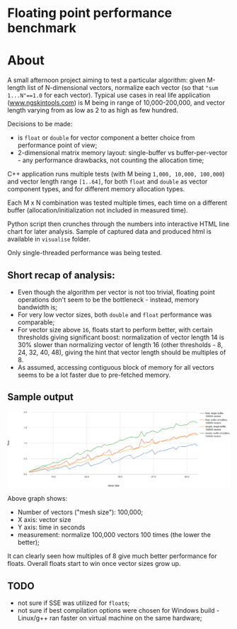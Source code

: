 # Floating point performance benchmark

# About
A small afternoon project aiming to test a particular algorithm: given M-length list of N-dimensional vectors, normalize each vector (so that `"sum 1...N"==1.0` for each vector). Typical use cases in real life application (www.ngskintools.com) is M being in range of 10,000-200,000, and vector length varying from as low as 2 to as high as few hundred.

Decisions to be made:
* is `float` or `double` for vector component a better choice from performance point of view;
* 2-dimensional matrix memory layout: single-buffer vs buffer-per-vector - any performance drawbacks, not counting the allocation time;


C++ application runs multiple tests (with M being `1,000, 10,000, 100,000`) and vector length range `[1..64]`, for both `float` and `double` as vector component types, and for different memory allocation types.

Each M x N combination was tested multiple times, each time on a different buffer (allocation/initialization not included in measured time).

Python script then crunches through the numbers into interactive HTML line chart for later analysis. Sample of captured data and produced html is available in `visualise` folder.

Only single-threaded performance was being tested.

## Short recap of analysis:

* Even though the algorithm per vector is not too trivial, floating point operations don't seem to be the bottleneck - instead, memory bandwidth is;
* For very low vector sizes, both `double` and `float` performance was comparable;
* For vector size above `16`, floats start to perform better, with certain thresholds giving significant boost: normalization of vector length 14 is 30% slower than normalizing vector of length 16 (other thresholds - 8, 24, 32, 40, 48), giving the hint that vector length should be multiples of 8.
* As assumed, accessing contiguous block of memory for all vectors seems to be a lot faster due to pre-fetched memory.

## Sample output

![sample graph](visualize/sample.png)

Above graph shows:
* Number of vectors ("mesh size"): 100,000;
* X axis: vector size
* Y axis: time in seconds
* measurement: normalize 100,000 vectors 100 times (the lower the better);

It can clearly seen how multiples of 8 give much better performance for floats. Overall floats start to win once vector sizes grow up.


## TODO

* not sure if SSE was utilized for `float`s;
* not sure if best compilation options were chosen for Windows build - Linux/g++ ran faster on virtual machine on the same hardware;